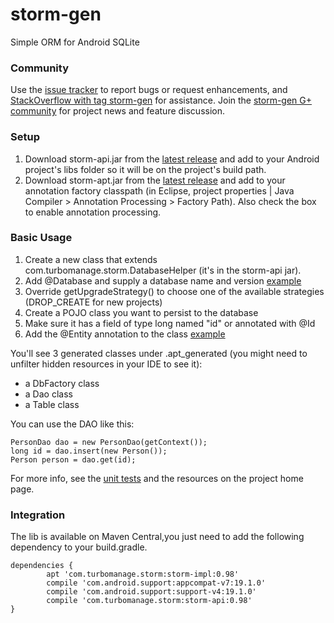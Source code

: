 # storm-gen #

Simple ORM for Android SQLite

### Community ###

Use the [issue tracker](https://github.com/turbomanage/storm-gen/issues) to report bugs or request enhancements, and [StackOverflow with tag storm-gen](http://stackoverflow.com/questions/tagged/storm-gen) for assistance. Join the [storm-gen G+ community](https://plus.google.com/u/0/communities/111849422096213317275) for project news and feature discussion.

### Setup ###
 1. Download storm-api.jar from the [latest release](https://github.com/turbomanage/storm-gen/releases/latest) and add to your Android project's libs folder so it will be on the project's build path.
 1. Download storm-apt.jar from the [latest release](https://github.com/turbomanage/storm-gen/releases/latest) and add to your annotation factory classpath (in Eclipse, project properties | Java Compiler > Annotation Processing > Factory Path). Also check the box to enable annotation processing.

### Basic Usage ###
 1. Create a new class that extends com.turbomanage.storm.DatabaseHelper (it's in the storm-api jar). 
 1. Add @Database and supply a database name and version [example](https://github.com/turbomanage/storm-gen/blob/master/test/src/com/turbomanage/storm/TestDatabaseHelper.java)
 1. Override getUpgradeStrategy() to choose one of the available strategies (DROP_CREATE for new projects)
 1. Create a POJO class you want to persist to the database
 1. Make sure it has a field of type long named "id" or annotated with @Id
 1. Add the @Entity annotation to the class [example](https://github.com/turbomanage/storm-gen/blob/master/test/src/com/turbomanage/storm/entity/SimpleEntity.java)

You'll see 3 generated classes under .apt_generated (you might need to unfilter hidden resources in your IDE to see it):
 - a DbFactory class
 - a Dao class
 - a Table class

You can use the DAO like this:

    PersonDao dao = new PersonDao(getContext());
    long id = dao.insert(new Person());
    Person person = dao.get(id);

For more info, see the [unit tests](https://github.com/turbomanage/storm-gen/tree/master/test/src/com/turbomanage/storm/test) and the resources on the project home page.
### Integration ###
The lib is available on Maven Central,you just need to add the following dependency to your build.gradle.

```
dependencies {
        apt 'com.turbomanage.storm:storm-impl:0.98'
        compile 'com.android.support:appcompat-v7:19.1.0'
        compile 'com.android.support:support-v4:19.1.0'
        compile 'com.turbomanage.storm:storm-api:0.98'
}
```
